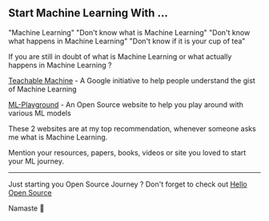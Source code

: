 ## Start Machine Learning With ...

"Machine Learning"
"Don't know what is Machine Learning"
"Don't know what happens in Machine Learning"
"Don't know if it is your cup of tea"

If you are still in doubt of what is Machine Learning or what actually happens in Machine Learning ?

[Teachable Machine](https://teachablemachine.withgoogle.com/) - A Google initiative to help people understand the gist of Machine Learning

[ML-Playground](https://ml-playground.com/) - An Open Source website to help you play around with various ML models

These 2 websites are at my top recommendation, whenever someone asks me what is Machine Learning.

Mention your resources, papers, books, videos or site you loved to start your ML journey.

---

Just starting you Open Source Journey ? Don't forget to check out [Hello Open Source](https://github.com/siddharth2016/hello-open-source)

Namaste 🙏